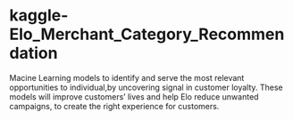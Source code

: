 # kaggle-Elo_Merchant_Category_Recommendation
Macine Learning models to identify and serve the most relevant opportunities to individual,by uncovering signal in customer loyalty. These models will improve customers’ lives and help Elo reduce unwanted campaigns, to create the right experience for customers.
